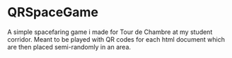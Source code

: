 # QRSpaceGame
A simple spacefaring game i made for Tour de Chambre at my student corridor.
Meant to be played with QR codes for each html document which are then placed semi-randomly in an area.
